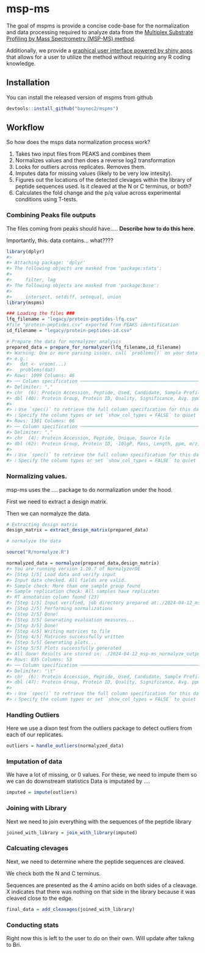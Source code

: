 
<!-- README.md is generated from README.Rmd. Please edit that file -->

# msp-ms

<!-- badges: start -->
<!-- badges: end -->

The goal of mspms is provide a concise code-base for the normalization
and data processing required to analyze data from the [Multiplex
Substrate Profiling by Mass Spectrometry (MSP-MS)
method](https://pubmed.ncbi.nlm.nih.gov/36948708/).

Additionally, we provide a [graphical user interface powered by shiny
apps](https://gonzalezlab.shinyapps.io/mspms_shiny/) that allows for a
user to utilize the method without requiring any R coding knowledge.

## Installation

You can install the released version of mspms from github

``` r
devtools::install_github("baynec2/mspms")
```

## Workflow

So how does the msps data normalization process work?

1.  Takes two input files from PEAKS and combines them
2.  Normalizes values and then does a reverse log2 transformation
3.  Looks for outliers across replicates. Removes them.
4.  Imputes data for missing values (likely to be very low intesity).
5.  Figures out the locations of the detected clevages within the
    library of peptide sequences used. Is it cleaved at the N or C
    terminus, or both?
6.  Calculates the fold change and the p/q value across experimental
    conditions using T-tests.

### Combining Peaks file outputs

The files coming from peaks should have….. **Describe how to do this
here**.

Importantly, this. data contains… what????

``` r
library(dplyr)
#> 
#> Attaching package: 'dplyr'
#> The following objects are masked from 'package:stats':
#> 
#>     filter, lag
#> The following objects are masked from 'package:base':
#> 
#>     intersect, setdiff, setequal, union
library(mspms)

### Loading the files ###
lfq_filename = "legacy/protein-peptides-lfq.csv"
#file "protein-peptides.csv" exported from PEAKS identification
id_filename = "legacy/protein-peptides-id.csv"

# Prepare the data for normalyzer analysis
prepared_data = prepare_for_normalyzer(lfq_filename,id_filename)
#> Warning: One or more parsing issues, call `problems()` on your data frame for details,
#> e.g.:
#>   dat <- vroom(...)
#>   problems(dat)
#> Rows: 1099 Columns: 46
#> ── Column specification ────────────────────────────────────────────────────────
#> Delimiter: ","
#> chr  (6): Protein Accession, Peptide, Used, Candidate, Sample Profile (Ratio...
#> dbl (40): Protein Group, Protein ID, Quality, Significance, Avg. ppm, Avg. A...
#> 
#> ℹ Use `spec()` to retrieve the full column specification for this data.
#> ℹ Specify the column types or set `show_col_types = FALSE` to quiet this message.
#> Rows: 1381 Columns: 66
#> ── Column specification ────────────────────────────────────────────────────────
#> Delimiter: ","
#> chr  (4): Protein Accession, Peptide, Unique, Source File
#> dbl (62): Protein Group, Protein ID, -10lgP, Mass, Length, ppm, m/z, z, RT, ...
#> 
#> ℹ Use `spec()` to retrieve the full column specification for this data.
#> ℹ Specify the column types or set `show_col_types = FALSE` to quiet this message.
```

### Normalizing values.

msp-ms uses the …. package to do normalization under the hood.

First we need to extract a design matrix.

Then we can normalyze the data.

``` r
# Extracting design matrix
design_matrix = extract_design_matrix(prepared_data)

# normalyze the data 

source("R/normalyze.R")

normalyzed_data = normalyze(prepared_data,design_matrix)
#> You are running version 1.19.7 of NormalyzerDE
#> [Step 1/5] Load data and verify input
#> Input data checked. All fields are valid.
#> Sample check: More than one sample group found
#> Sample replication check: All samples have replicates
#> RT annotation column found (23)
#> [Step 1/5] Input verified, job directory prepared at:./2024-04-12_msp-ms_normalyze_output
#> [Step 2/5] Performing normalizations
#> [Step 2/5] Done!
#> [Step 3/5] Generating evaluation measures...
#> [Step 3/5] Done!
#> [Step 4/5] Writing matrices to file
#> [Step 4/5] Matrices successfully written
#> [Step 5/5] Generating plots...
#> [Step 5/5] Plots successfully generated
#> All done! Results are stored in: ./2024-04-12_msp-ms_normalyze_output, processing time was 0.4 minutes
#> Rows: 835 Columns: 53
#> ── Column specification ────────────────────────────────────────────────────────
#> Delimiter: "\t"
#> chr  (6): Protein Accession, Peptide, Used, Candidate, Sample Profile (Ratio...
#> dbl (47): Protein Group, Protein ID, Quality, Significance, Avg. ppm, Avg. A...
#> 
#> ℹ Use `spec()` to retrieve the full column specification for this data.
#> ℹ Specify the column types or set `show_col_types = FALSE` to quiet this message.
```

### Handling Outliers

Here we use a dixon test from the outliers package to detect outliers
from each of our replicates.

``` r
outliers = handle_outliers(normalyzed_data)
```

### Imputation of data

We have a lot of missing, or 0 values. For these, we need to impute them
so we can do downstream statistics Data is imputated by ….

``` r
imputed = impute(outliers)
```

### Joining with Library

Next we need to join everything with the sequences of the peptide
library

``` r
joined_with_library = join_with_library(imputed)
```

### Calcuating clevages

Next, we need to determine where the peptide sequences are cleaved.

We check both the N and C terminus.

Sequences are presented as the 4 amino acids on both sides of a
cleavage. X indicates that there was nothing on that side in the library
because it was cleaved close to the edge.

``` r
final_data = add_cleavages(joined_with_library)
```

### Conducting stats

Right now this is left to the user to do on their own. Will update after
talkng to Bri.
